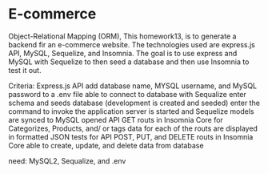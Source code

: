 # E-commerce
Object-Relational Mapping (ORM), This homework13, is to generate a backend fir an e-commerce website. The technologies used are express.js API, MySQL, Sequelize, and Insomnia. The goal is to use express and MySQL with Sequelize to then seed a database and then use Insomnia to test it out.

Criteria:
Express.js API
add database name, MYSQL username, and MySQL password to a .env file
able to connect to database with Sequalize
enter schema and seeds database (development is created and seeded)
enter the command to invoke the application
server is started and Sequelize models are synced to MySQL
opened API GET routs in Insomnia Core for Categorizes, Products, and/ or tags
data for each of the routs are displayed in formatted JSON
tests for API POST, PUT, and DELETE routs in Insomnia Core
able to create, update, and delete data from database

need: MySQL2, Sequalize, and .env